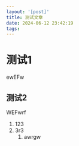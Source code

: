 ```yaml
---
layout: '[post]'
title: 测试文章
date: 2024-06-12 23:42:19
tags:
---
```


# 测试1
ewEFw
## 测试2
WEFwrf
1. 123
2. 3r3
    1. awrgw
